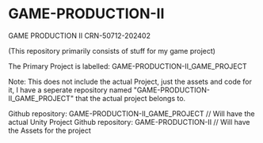 # GAME-PRODUCTION-II
GAME PRODUCTION II CRN-50712-202402

(This repository primarily consists of stuff for my game project)

The Primary Project is labelled:
GAME-PRODUCTION-II_GAME_PROJECT

Note: This does not include the actual Project, just the assets and code for it, I have a seperate repository named "GAME-PRODUCTION-II_GAME_PROJECT" that the actual project belongs to.





Github repository: GAME-PRODUCTION-II_GAME_PROJECT
// Will have the actual Unity Project
Github repository: GAME-PRODUCTION-II
// Will have the Assets for the project
